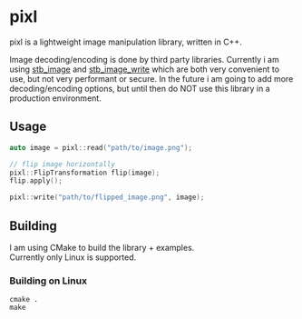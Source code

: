 # pixl
pixl is a lightweight image manipulation library, written in C++.

Image decoding/encoding is done by third party libraries. Currently i am using 
[stb_image](https://github.com/nothings/stb/blob/master/stb_image.h) and
[stb_image_write](https://github.com/nothings/stb/blob/master/stb_image_write.h) 
which are both very convenient to use, but not very performant or secure. In the future i am going to add more
decoding/encoding options, but until then do NOT use this library in a production environment.

## Usage
```cpp
auto image = pixl::read("path/to/image.png");

// flip image horizontally
pixl::FlipTransformation flip(image);
flip.apply();

pixl::write("path/to/flipped_image.png", image);
```

## Building
I am using CMake to build the library + examples.    
Currently only Linux is supported. 

### Building on Linux
```
cmake .
make
```